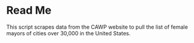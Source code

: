# Read Me

This script scrapes data from the CAWP website to pull the list of female mayors of cities over 30,000 in the United States. 
